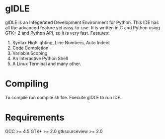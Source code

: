 gIDLE
=====
gIDLE is an Integerated Development Environment for Python. This IDE has all the advanced feature yet easy-to-use. 
It is written in C and Python using GTK+ 2 and Python API, so it is very fast. Features:
1. Syntax Highlighting, Line Numbers, Auto Indent
2. Code Completion
3. Variable Scoping
4. An Interactive Python Shell
5. A Linux Terminal
and many other.

Compiling
=====
To compile run compile.sh file. Execute gIDLE to run IDE.

Requirements
=====
GCC >= 4.5
GTK+ >= 2.0
gtksourceview >= 2.0
